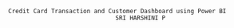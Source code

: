 			Credit Card Transaction and Customer Dashboard using Power BI
                                      	  SRI HARSHINI P 
